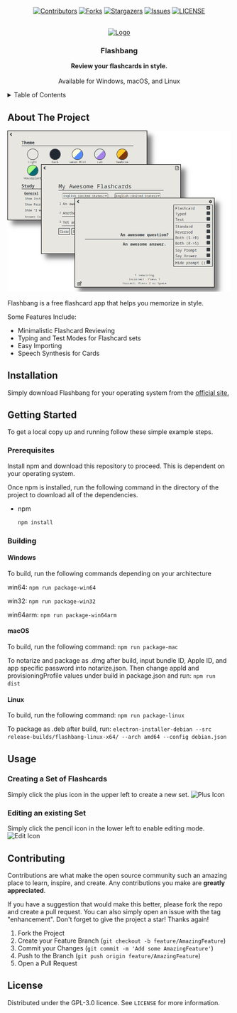 <a name="readme-top"></a>

<!--
*** Created using the Best-README-Template. https://github.com/othneildrew/Best-README-Template
-->

<!-- PROJECT SHIELDS -->
<!--
*** I'm using markdown "reference style" links for readability.
*** Reference links are enclosed in brackets [ ] instead of parentheses ( ).
*** See the bottom of this document for the declaration of the reference variables
*** for contributors-url, forks-url, etc. This is an optional, concise syntax you may use.
*** https://www.markdownguide.org/basic-syntax/#reference-style-links
-->
<div align="center">

[![Contributors][contributors-shield]][contributors-url]
[![Forks][forks-shield]][forks-url]
[![Stargazers][stars-shield]][stars-url]
[![Issues][issues-shield]][issues-url]
[![LICENSE][license-shield]][license-url]

</div>

<!-- PROJECT LOGO -->
<br />
<div align="center">
  <a href="https://flashbang.lol/">
    <img src="icons/icon.ico" alt="Logo" width="80" height="80">
  </a>

  <h3 align="center">Flashbang</h3>

  <p align="center">
    <strong>Review your flashcards in style.</strong>
    <br />
    <br />
    Available for Windows, macOS, and Linux
  </p>
</div>

<!-- TABLE OF CONTENTS -->
<details>
  <summary>Table of Contents</summary>
  <ol>
    <li>
      <a href="#about-the-project">About The Project</a>
    </li>
    <li><a href="#installation">Installation</a></li>
    <li>
      <a href="#getting-started">Getting Started</a>
      <ul>
        <li><a href="#prerequisites">Prerequisites</a></li>
        <li><a href="#building">Building</a></li>
      </ul>
    </li>
    <li><a href="#usage">Usage</a></li>
    <li><a href="#contributing">Contributing</a></li>
    <li><a href="#license">License</a></li>
  </ol>
</details>

<!-- ABOUT THE PROJECT -->

## About The Project

![Flashbang Screenshot](assets/flashbang-showcase.png)

Flashbang is a free flashcard app that helps you memorize in style.

Some Features Include:

-   Minimalistic Flashcard Reviewing
-   Typing and Test Modes for Flashcard sets
-   Easy Importing
-   Speech Synthesis for Cards

## Installation

Simply download Flashbang for your operating system from the <a href="https://flashbang.lol/">official site.</a>

<!-- GETTING STARTED -->

## Getting Started

To get a local copy up and running follow these simple example steps.

### Prerequisites

Install npm and download this repository to proceed. This is dependent on your operating system.

Once npm is installed, run the following command in the directory of the project to download all of the dependencies.

-   npm
    ```sh
    npm install
    ```

### Building

#### Windows

To build, run the following commands depending on your architecture

win64:
`npm run package-win64`

win32:
`npm run package-win32`

win64arm:
`npm run package-win64arm`

#### macOS

To build, run the following command:
`npm run package-mac`

To notarize and package as .dmg after build, input bundle ID, Apple ID, and app specific password into notarize.json. Then change appId and provisioningProfile values under build in package.json and run: `npm run dist`

#### Linux

To build, run the following command:
`npm run package-linux`

To package as .deb after build, run:
`electron-installer-debian --src release-builds/flashbang-linux-x64/ --arch amd64 --config debian.json`

<!-- USAGE EXAMPLES -->

## Usage

### Creating a Set of Flashcards

Simply click the plus icon in the upper left to create a new set.
<img src="internal_icons/plus.svg" alt="Plus Icon" width="20" height="20">

### Editing an existing Set

Simply click the pencil icon in the lower left to enable editing mode.
<img src="internal_icons/edit.svg" alt="Edit Icon" width="20" height="20">

<!-- CONTRIBUTING -->

## Contributing

Contributions are what make the open source community such an amazing place to learn, inspire, and create. Any contributions you make are **greatly appreciated**.

If you have a suggestion that would make this better, please fork the repo and create a pull request. You can also simply open an issue with the tag "enhancement".
Don't forget to give the project a star! Thanks again!

1. Fork the Project
2. Create your Feature Branch (`git checkout -b feature/AmazingFeature`)
3. Commit your Changes (`git commit -m 'Add some AmazingFeature'`)
4. Push to the Branch (`git push origin feature/AmazingFeature`)
5. Open a Pull Request

<!-- LICENSE -->

## License

Distributed under the GPL-3.0 licence. See `LICENSE` for more information.

<!-- MARKDOWN LINKS & IMAGES -->
<!-- https://www.markdownguide.org/basic-syntax/#reference-style-links -->

[contributors-shield]: https://img.shields.io/github/contributors/taylor-hartman/Flashbang.svg?style=for-the-badge
[contributors-url]: https://github.com/taylor-hartman/Flashbang/graphs/contributors
[forks-shield]: https://img.shields.io/github/forks/taylor-hartman/Flashbang.svg?style=for-the-badge
[forks-url]: https://github.com/taylor-hartman/Flashbang/network/members
[stars-shield]: https://img.shields.io/github/stars/taylor-hartman/Flashbang.svg?style=for-the-badge
[stars-url]: https://github.com/taylor-hartman/Flashbang/stargazers
[issues-shield]: https://img.shields.io/github/issues/taylor-hartman/Flashbang.svg?style=for-the-badge
[issues-url]: https://github.com/taylor-hartman/Flashbang/issues
[license-shield]: https://img.shields.io/github/license/taylor-hartman/Flashbang.svg?style=for-the-badge
[license-url]: https://github.com/taylor-hartman/Flashbang/blob/master/LICENSE.txt

